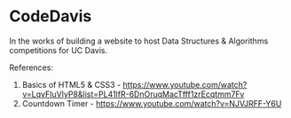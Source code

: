 # CodeDavis

In the works of building a website to host Data Structures & Algorithms competitions for UC Davis.

References:

1) Basics of HTML5 & CSS3 - https://www.youtube.com/watch?v=LqvFIuVlyP8&list=PL41lfR-6DnOruqMacTfff1zrEcqtmm7Fv
2) Countdown Timer - https://www.youtube.com/watch?v=NJVJRFF-Y6U
